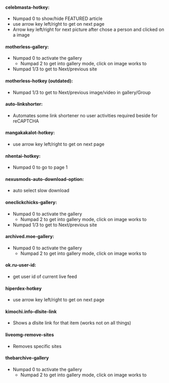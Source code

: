 #### celebmasta-hotkey:
* Numpad 0 to show/hide FEATURED article
* use arrow key left/right to get on next page
* Arrow key left/right for next picture after chose a person and clicked on a image

#### motherless-gallery:
* Numpad 0 to activate the gallery
   * Numpad 2 to get into gallery mode, click on image works to
* Numpad 1/3 to get to Next/previous site

#### motherless-hotkey (outdated):
* Numpad 1/3 to get to Next/previous image/video in gallery/Group

#### auto-linkshorter:
* Automates some link shortener no user activities required beside for reCAPTCHA

#### mangakakalot-hotkey:
* use arrow key left/right to get on next page

#### nhentai-hotkey:
* Numpad 0 to go to page 1

#### nexusmods-auto-download-option:
* auto select slow download

#### oneclickchicks-gallery:
* Numpad 0 to activate the gallery
   * Numpad 2 to get into gallery mode, click on image works to
* Numpad 1/3 to get to Next/previous site

#### archived.moe-gallery:
* Numpad 0 to activate the gallery
   * Numpad 2 to get into gallery mode, click on image works to
   
#### ok.ru-user-id:
* get user id of current live feed

#### hiperdex-hotkey
* use arrow key left/right to get on next page

#### kimochi.info-dlsite-link
* Shows a dlsite link for that item (works not on all things)

#### liveomg-remove-sites
* Removes specific sites

#### thebarchive-gallery
* Numpad 0 to activate the gallery
   * Numpad 2 to get into gallery mode, click on image works to
